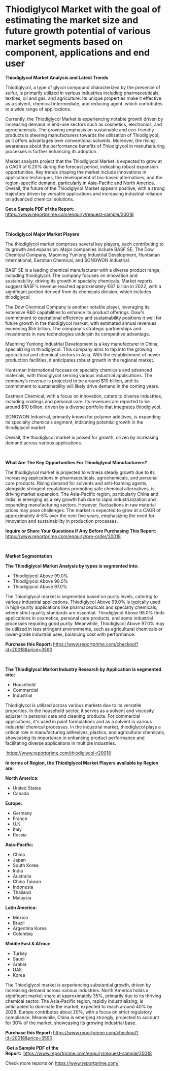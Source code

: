 <p><h1>Thiodiglycol Market with the goal of estimating the market size and future growth potential of various market segments based on component, applications and end user</h1></p><p><strong>Thiodiglycol Market Analysis and Latest Trends</strong></p>
<p><p>Thiodiglycol, a type of glycol compound characterized by the presence of sulfur, is primarily utilized in various industries including pharmaceuticals, textiles, oil and gas, and agriculture. Its unique properties make it effective as a solvent, chemical intermediate, and reducing agent, which contributes to a wide range of applications.</p><p>Currently, the Thiodiglycol Market is experiencing notable growth driven by increasing demand in end-use sectors such as cosmetics, electronics, and agrochemicals. The growing emphasis on sustainable and eco-friendly products is steering manufacturers towards the utilization of Thiodiglycol, as it offers advantages over conventional solvents. Moreover, the rising awareness about the performance benefits of Thiodiglycol in manufacturing processes is further enhancing its adoption.</p><p>Market analysts project that the Thiodiglycol Market is expected to grow at a CAGR of 6.20% during the forecast period, indicating robust expansion opportunities. Key trends shaping the market include innovations in application techniques, the development of bio-based alternatives, and the region-specific demand, particularly in Asia-Pacific and North America. Overall, the future of the Thiodiglycol Market appears positive, with a strong trajectory driven by versatile applications and increasing industrial reliance on advanced chemical solutions.</p></p>
<p><strong>Get a Sample PDF of the Report:&nbsp;</strong> <a href="https://www.reportprime.com/enquiry/request-sample/20018?utm_campaign=3293&utm_medium=2&utm_source=Github&utm_content=ia&utm_term=18032025&utm_id=thiodiglycol">https://www.reportprime.com/enquiry/request-sample/20018</a></p>
<p>&nbsp;</p>
<p><strong>Thiodiglycol Major Market Players</strong></p>
<p><p>The thiodiglycol market comprises several key players, each contributing to its growth and expansion. Major companies include BASF SE, The Dow Chemical Company, Maoming Yunlong Industrial Development, Huntsman International, Eastman Chemical, and SONGWON Industrial.</p><p>BASF SE is a leading chemical manufacturer with a diverse product range, including thiodiglycol. The company focuses on innovation and sustainability, driving its growth in specialty chemicals. Market reports suggest BASF's revenue reached approximately €87 billion in 2022, with a significant portion derived from its chemicals division, which includes thiodiglycol.</p><p>The Dow Chemical Company is another notable player, leveraging its extensive R&D capabilities to enhance its product offerings. Dow's commitment to operational efficiency and sustainability positions it well for future growth in the thiodiglycol market, with estimated annual revenues exceeding $55 billion. The company's strategic partnerships and investments in new technologies underpin its competitive advantage.</p><p>Maoming Yunlong Industrial Development is a key manufacturer in China, specializing in thiodiglycol. This company aims to tap into the growing agricultural and chemical sectors in Asia. With the establishment of newer production facilities, it anticipates robust growth in the regional market.</p><p>Huntsman International focuses on specialty chemicals and advanced materials, with thiodiglycol serving various industrial applications. The company’s revenue is projected to be around $10 billion, and its commitment to sustainability will likely drive demand in the coming years.</p><p>Eastman Chemical, with a focus on innovation, caters to diverse industries, including coatings and personal care. Its revenues are reported to be around $10 billion, driven by a diverse portfolio that integrates thiodiglycol.</p><p>SONGWON Industrial, primarily known for polymer additives, is expanding its specialty chemicals segment, indicating potential growth in the thiodiglycol market. </p><p>Overall, the thiodiglycol market is poised for growth, driven by increasing demand across various applications.</p></p>
<p>&nbsp;</p>
<p><strong>What Are The Key Opportunities For Thiodiglycol Manufacturers?</strong></p>
<p><p>The thiodiglycol market is projected to witness steady growth due to its increasing applications in pharmaceuticals, agrochemicals, and personal care products. Rising demand for solvents and anti-foaming agents, alongside stringent regulations promoting safe chemical alternatives, is driving market expansion. The Asia-Pacific region, particularly China and India, is emerging as a key growth hub due to rapid industrialization and expanding manufacturing sectors. However, fluctuations in raw material prices may pose challenges. The market is expected to grow at a CAGR of approximately 4-5% over the next five years, emphasizing the need for innovation and sustainability in production processes.</p></p>
<p><strong>Inquire or Share Your Questions If Any Before Purchasing This Report:</strong> <a href="https://www.reportprime.com/enquiry/pre-order/20018?utm_campaign=3293&utm_medium=2&utm_source=Github&utm_content=ia&utm_term=18032025&utm_id=thiodiglycol">https://www.reportprime.com/enquiry/pre-order/20018</a></p>
<p>&nbsp;</p>
<p><strong>Market Segmentation</strong></p>
<p><strong>The Thiodiglycol Market Analysis by types is segmented into:</strong></p>
<p><ul><li>Thiodiglycol Above 99.0%</li><li>Thiodiglycol Above 98.0%</li><li>Thiodiglycol Above 97.0%</li></ul></p>
<p><p>The Thiodiglycol market is segmented based on purity levels, catering to various industrial applications. Thiodiglycol Above 99.0% is typically used in high-purity applications like pharmaceuticals and specialty chemicals, where strict quality standards are essential. Thiodiglycol Above 98.0% finds applications in cosmetics, personal care products, and some industrial processes requiring good purity. Meanwhile, Thiodiglycol Above 97.0% may be utilized in less stringent environments, such as agricultural chemicals or lower-grade industrial uses, balancing cost with performance.</p></p>
<p><strong>Purchase this Report:&nbsp;</strong><a href="https://www.reportprime.com/checkout?id=20018&price=3590&utm_campaign=3293&utm_medium=2&utm_source=Github&utm_content=ia&utm_term=18032025&utm_id=thiodiglycol">https://www.reportprime.com/checkout?id=20018&price=3590</a></p>
<p>&nbsp;</p>
<p><strong>The Thiodiglycol Market Industry Research by Application is segmented into:</strong></p>
<p><ul><li>Household</li><li>Commercial</li><li>Industrial</li></ul></p>
<p><p>Thiodiglycol is utilized across various markets due to its versatile properties. In the household sector, it serves as a solvent and viscosity adjuster in personal care and cleaning products. For commercial applications, it's used in paint formulations and as a solvent in various industrial chemical processes. In the industrial market, thiodiglycol plays a critical role in manufacturing adhesives, plastics, and agricultural chemicals, showcasing its importance in enhancing product performance and facilitating diverse applications in multiple industries.</p></p>
<p><a href="https://www.reportprime.com/thiodiglycol-r20018?utm_campaign=3293&utm_medium=2&utm_source=Github&utm_content=ia&utm_term=18032025&utm_id=thiodiglycol">&nbsp;https://www.reportprime.com/thiodiglycol-r20018</a></p>
<p><strong>In terms of Region, the Thiodiglycol Market Players available by Region are:</strong></p>
<p>
    <p> <strong> North America: </strong>
        <ul>
            <li>United States</li>
            <li>Canada</li>
        </ul>
        </p> 
    <p> <strong> Europe: </strong>
        <ul>
            <li>Germany</li>
            <li>France</li>
            <li>U.K.</li>
            <li>Italy</li>
            <li>Russia</li>
        </ul>
        </p> 
    <p> <strong> Asia-Pacific: </strong>
        <ul>
            <li>China</li>
            <li>Japan</li>
            <li>South Korea</li>
            <li>India</li>
            <li>Australia</li>
            <li>China Taiwan</li>
            <li>Indonesia</li>
            <li>Thailand</li>
            <li>Malaysia</li>
        </ul>
        </p> 
    <p> <strong> Latin America: </strong>
        <ul>
            <li>Mexico</li>
            <li>Brazil</li>
            <li>Argentina Korea</li>
            <li>Colombia</li>
        </ul>
        </p> 
    <p> <strong> Middle East & Africa: </strong>
        <ul>
            <li>Turkey</li>
            <li>Saudi</li>
            <li>Arabia</li>
            <li>UAE</li>
            <li>Korea</li>
        </ul>
    </p>
    </p>
<p><p>The Thiodiglycol market is experiencing substantial growth, driven by increasing demand across various industries. North America holds a significant market share at approximately 35%, primarily due to its thriving chemical sector. The Asia-Pacific region, rapidly industrializing, is anticipated to dominate the market, expected to reach around 40% by 2028. Europe contributes about 20%, with a focus on strict regulatory compliance. Meanwhile, China is emerging strongly, projected to account for 30% of the market, showcasing its growing industrial base.</p></p>
<p><strong>Purchase this Report: </strong><a href="https://www.reportprime.com/checkout?id=20018&price=3590&utm_campaign=3293&utm_medium=2&utm_source=Github&utm_content=ia&utm_term=18032025&utm_id=thiodiglycol">https://www.reportprime.com/checkout?id=20018&price=3590</a></p>
<p>&nbsp;<strong>Get a Sample PDF of the Report:&nbsp;&nbsp;</strong><a href="https://www.reportprime.com/enquiry/request-sample/20018?utm_campaign=3293&utm_medium=2&utm_source=Github&utm_content=ia&utm_term=18032025&utm_id=thiodiglycol">https://www.reportprime.com/enquiry/request-sample/20018</a></p>
<p><strong></strong></p>
<p>Check more reports on <a href="https://www.reportprime.com/?utm_campaign=3293&utm_medium=2&utm_source=Github&utm_content=ia&utm_term=18032025&utm_id=thiodiglycol">https://www.reportprime.com/</a></p>